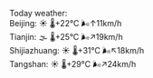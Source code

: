 Today weather:  
Beijing: ☀️   🌡️+22°C 🌬️↑11km/h  
Tianjin: 🌫  🌡️+25°C 🌬️↗19km/h  
Shijiazhuang: ☀️   🌡️+31°C 🌬️↖18km/h  
Tangshan: ☀️   🌡️+29°C 🌬️↗24km/h  
